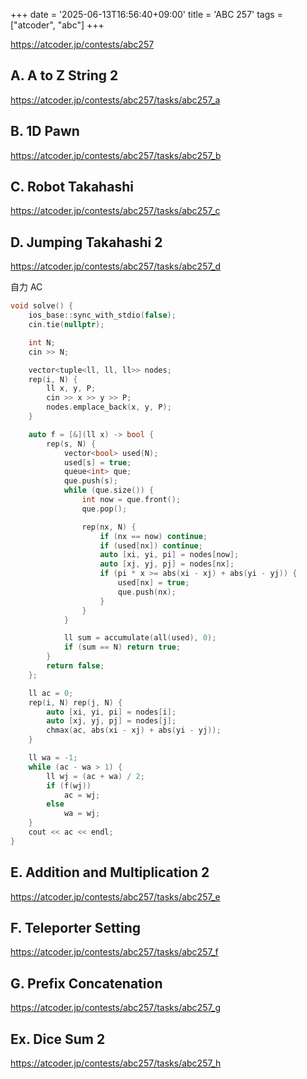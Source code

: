 +++
date = '2025-06-13T16:56:40+09:00'
title = 'ABC 257'
tags = ["atcoder", "abc"]
+++

<https://atcoder.jp/contests/abc257>

## A. A to Z String 2

<https://atcoder.jp/contests/abc257/tasks/abc257_a>

## B. 1D Pawn

<https://atcoder.jp/contests/abc257/tasks/abc257_b>

## C. Robot Takahashi

<https://atcoder.jp/contests/abc257/tasks/abc257_c>

## D. Jumping Takahashi 2

<https://atcoder.jp/contests/abc257/tasks/abc257_d>

自力 AC

```cpp
void solve() {
    ios_base::sync_with_stdio(false);
    cin.tie(nullptr);

    int N;
    cin >> N;

    vector<tuple<ll, ll, ll>> nodes;
    rep(i, N) {
        ll x, y, P;
        cin >> x >> y >> P;
        nodes.emplace_back(x, y, P);
    }

    auto f = [&](ll x) -> bool {
        rep(s, N) {
            vector<bool> used(N);
            used[s] = true;
            queue<int> que;
            que.push(s);
            while (que.size()) {
                int now = que.front();
                que.pop();

                rep(nx, N) {
                    if (nx == now) continue;
                    if (used[nx]) continue;
                    auto [xi, yi, pi] = nodes[now];
                    auto [xj, yj, pj] = nodes[nx];
                    if (pi * x >= abs(xi - xj) + abs(yi - yj)) {
                        used[nx] = true;
                        que.push(nx);
                    }
                }
            }

            ll sum = accumulate(all(used), 0);
            if (sum == N) return true;
        }
        return false;
    };

    ll ac = 0;
    rep(i, N) rep(j, N) {
        auto [xi, yi, pi] = nodes[i];
        auto [xj, yj, pj] = nodes[j];
        chmax(ac, abs(xi - xj) + abs(yi - yj));
    }

    ll wa = -1;
    while (ac - wa > 1) {
        ll wj = (ac + wa) / 2;
        if (f(wj))
            ac = wj;
        else
            wa = wj;
    }
    cout << ac << endl;
}
```

## E. Addition and Multiplication 2

<https://atcoder.jp/contests/abc257/tasks/abc257_e>

## F. Teleporter Setting

<https://atcoder.jp/contests/abc257/tasks/abc257_f>

## G. Prefix Concatenation

<https://atcoder.jp/contests/abc257/tasks/abc257_g>

## Ex. Dice Sum 2

<https://atcoder.jp/contests/abc257/tasks/abc257_h>
